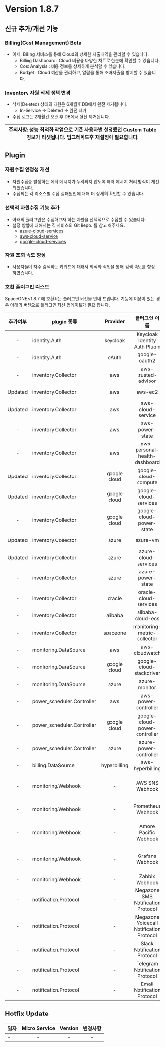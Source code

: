 # Version 1.8.7 

## 신규 추가/개선 기능

### Billing(Cost Management) Beta
- 이제, Billing 서비스를 통해 Cloud의 상세한 지출내역을 관리할 수 있습니다.
  - Billing Dashboard : Cloud 비용을 다양한 차트로 한눈에 확인할 수 있습니다.
  - Cost Analysis : 비용 정보를 상세하게 분석할 수 있습니다.
  - Budget : Cloud 예산을 관리하고, 알람을 통해 초과지출을 방지할 수 있습니다.  

### Inventory 자원 삭제 정책 변경
  - 삭제(Deleted) 상태의 자원은 6개월후 DB에서 완전 제거됩니다.   
    - In-Service -> Deleted -> 완전 제거
  - 수집 로그는 2개월간 보관 후 DB에서 완전 제거됩니다.  

| **주의사항**: 성능 최적화 작업으로 기존 사용자별 설정했던 Custom Table 정보가 리셋됩니다. 업그레이드후 재설정이 필요합니다.  |
|--------------------------------------------------------------------------------|

## Plugin

### 자원수집 안정성 개선
  - 자원수집중 발생하는 에러 메시지가 누락되지 않도록 에러 메시지 처리 방식이 개선 되었습니다.
  - 수집되는 각 리소스별 수집 실패원인에 대해 더 상세히 확인할 수 있습니다. 

### 선택적 자원수집 기능 추가
  - 아래의 플러그인은 수집하고자 하는 자원을 선택적으로 수집할 수 있습니다. 
  - 설정 방법에 대해서는 각 서비스의 Git Repo. 를 참고 해주세요.
    - [azure-cloud-services](https://github.com/spaceone-dev/plugin-azure-cloud-service-inven-collector#options)
    - [aws-cloud-service](https://github.com/spaceone-dev/plugin-aws-cloud-service-inven-collector#options)
    - [google-cloud-services](https://github.com/spaceone-dev/plugin-google-cloud-service-inven-collector#options)

### 자원 조회 속도 향상
  - 사용자들이 자주 검색하는 키워드에 대해서 최적화 작업을 통해 검색 속도를 향상 하였습니다. 



### 호환 플러그인 리스트

SpaceONE v1.8.7 에 호환되는 플러그인 버전을 안내 드립니다.
기능에 이상이 있는 경우 아래의 버전으로 플러그인 최신 업데이트가 필요 합니다.

|  추가여부   | plugin 종류                  |   Provider   |                 플러그인 이름                  |               plugin_id                | version |
|:-------:|----------------------------|:------------:|:----------------------------------------:|:--------------------------------------:|:-------:|
|    -    | identity.Auth              |   keycloak   |      Keycloak Identity Auth Plugin       |     plugin-keycloak-identity-auth      |  v1.2   |
|    -    | identity.Auth              |    oAuth     |              google-oauth2               |          plugin-e6b1b0bbacc6           |  v1.1   |
|    -    | inventory.Collector        |     aws      |           aws-trusted-advisor            |          plugin-eb120a41bb8d           |  v1.4   |
| Updated | inventory.Collector        |     aws      |                 aws-ec2                  |          plugin-49f224ef6d36           |  v1.12  |
| Updated | inventory.Collector        |     aws      |            aws-cloud-service             |          plugin-54487559e402           |  v1.12  |
|    -    | inventory.Collector        |     aws      |             aws-power-state              |          plugin-516babd3637c           |  v1.6   |
|    -    | inventory.Collector        |     aws      |      aws-personal-health-dashboard       |          plugin-986155af217b           |  v1.4   |
| Updated | inventory.Collector        | google cloud |           google-cloud-compute           |          plugin-13c3051967ce           | v1.3.0  |
| Updated | inventory.Collector        | google cloud |          google-cloud-services           |          plugin-87dc35ecb550           | v1.3.0  |
|    -    | inventory.Collector        | google cloud |         google-cloud-power-state         |          plugin-11f322fa4106           | v1.1.3  |
| Updated | inventory.Collector        |    azure     |                 azure-vm                 |          plugin-c1104066ca52           | v1.2.4  |
| Updated | inventory.Collector        |    azure     |           azure-cloud-services           |          plugin-6fec638f139c           | v1.2.13 |
|    -    | inventory.Collector        |    azure     |            azure-power-state             |          plugin-d7a1d8670488           | v1.0.3  |
|    -    | inventory.Collector        |    oracle    |          oracle-cloud-services           |                  N/A                   |         |
|    -    | inventory.Collector        |   alibaba    |            alibaba-cloud-ecs             |                  N/A                   |         |
|    -    | inventory.Collector        |   spaceone   |       monitoring-metric-collector        |          plugin-023782c156cf           | v1.2.4  |
|    -    | monitoring.DataSource      |     aws      |              aws-cloudwatch              |          plugin-41782f6158bb           | v1.1.4  |
|    -    | monitoring.DataSource      | google cloud |         google-cloud-stackdriver         |          plugin-57773973639a           | v1.0.7  |
|    -    | monitoring.DataSource      |    azure     |              azure-monitor               |          plugin-c6c14566298c           | v1.0.4  |
|    -    | power_scheduler.Controller |     aws      |           aws-power-controller           |          plugin-5cd621a04f04           | v1.4.4  |
|    -    | power_scheduler.Controller | google cloud |      google-cloud-power-controller       |          plugin-982ca2693f39           | v1.1.4  |
|    -    | power_scheduler.Controller |    azure     |          azure-power-controller          |                  N/A                   | v1.0.1  |
|    -    | billing.DataSource         | hyperbilling |             aws-hyperbilling             |          plugin-b60505e70f9d           | v1.0.2  |
|    -    | monitoring.Webhook         |      -       |             AWS SNS Webhook              |   plugin-aws-sns-monitoring-webhook    |  v1.1   |
|    -    | monitoring.Webhook         |      -       |            Prometheus Webhook            |     plugin-prometheus-mon-webhook      | v1.0.2  |
|    -    | monitoring.Webhook         |      -       |          Amore Pacific Webhook           | plugin-amorepacific-monitoring-webhook | v1.1.1  |
|    -    | monitoring.Webhook         |      -       |             Grafana Webhook              |   plugin-grafana-monitoring-webhook    | v1.0.4  |
|    -    | monitoring.Webhook         |      -       |              Zabbix Webhook              |       plugin-zabbix-mon-webhook        |  v1.0   |
|    -    | notification.Protocol      |      -       |    Megazone SMS Notification Protocol    |    plugin-sms-notification-protocol    | v1.0.2  |
|    -    | notification.Protocol      |      -       | Megazone Voicecall Notification Protocol | plugin-voicecall-notification-protocol | v1.0.4  |
|    -    | notification.Protocol      |      -       |       Slack Notification Protocol        |      slack-notification-protocol       | v1.0.3  |
|    -    | notification.Protocol      |      -       |      Telegram Notification Protocol      |     plugin-telegram-noti-protocol      | v1.0.2  |
|    -    | notification.Protocol      |      -       |       Email Notification Protocol        |       plugin-email-noti-protocol       | v1.0.1  |




## Hotfix Update
|일자|Micro Service|Version|변경사항|
|---|:---:|:---:|:---:|
|-|-|-|-|


